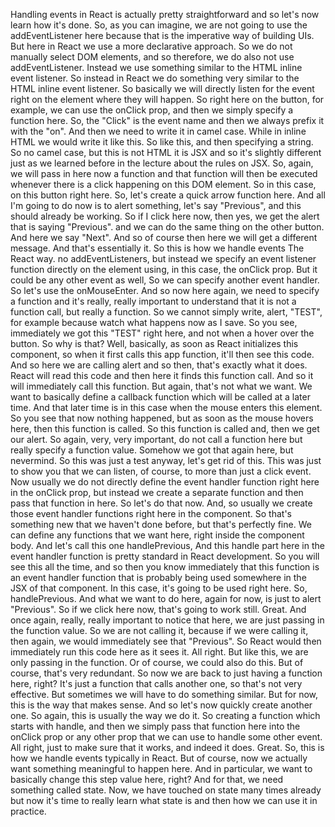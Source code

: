Handling events in React
is actually pretty straightforward
and so let's now learn how it's done.
So, as you can imagine,
we are not going to use the addEventListener here
because that is the imperative way of building UIs.
But here in React we use a more declarative approach.
So we do not manually select DOM elements,
and so therefore, we do also not use addEventListener.
Instead we use something similar
to the HTML inline event listener.
So instead in React we do something very similar
to the HTML inline event listener.
So basically we will directly listen
for the event right on the element where they will happen.
So right here on the button, for example, we can use the
onClick prop, and then we simply specify a function here.
So, the "Click" is the event name
and then we always prefix it with the "on".
And then we need to write it in camel case.
While in inline HTML
we would write it like this.
So like this, and then specifying a string.
So no camel case,
but this is not HTML it is JSX
and so it's slightly different
just as we learned before in the lecture
about the rules on JSX.
So, again, we will pass in here now a function
and that function will then be executed
whenever there is a click happening on this DOM element.
So in this case, on this button right here.
So, let's create a quick arrow function here.
And all I'm going to do now is to alert
something,
let's say "Previous", and this should already be working.
So if I click here now,
then yes, we get the alert
that is saying "Previous".
and we can do the same thing on the other button.
And here we say "Next".
And so of course then here we will get a different message.
And that's essentially it.
So this is how we handle events The React way.
no addEventListeners,
but instead we specify an event listener function
directly on the element using, in this case,
the onClick prop.
But it could be any other event as well,
So we can specify another event handler.
So let's use the onMouseEnter.
And so now here again, we need to specify a function
and it's really, really important to understand
that it is not a function call, but really a function.
So we cannot simply write,
alert,
"TEST", for example
because watch what happens now as I save.
So you see, immediately we got this "TEST" right here,
and not when a hover over the button.
So why is that?
Well, basically,
as soon as React initializes this component,
so when it first calls this app function,
it'll then see this code.
And so here we are calling alert
and so then, that's exactly what it does.
React will read this code
and then here it finds this function call.
And so it will immediately call this function.
But again, that's not what we want.
We want to basically define a callback function
which will be called at a later time.
And that later time is in this case
when the mouse enters this element.
So you see that now nothing happened,
but as soon as the mouse hovers here,
then this function is called.
So this function is called and, then we get our alert.
So again, very, very important, do not call a function here
but really specify a function value.
Somehow we got that again here,
but nevermind.
So this was just a test anyway, let's get rid of this.
This was just to show you that we can listen, of course,
to more than just a click event.
Now usually
we do not directly define the event handler function
right here in the onClick prop,
but instead we create a separate function
and then pass that function in here.
So let's do that now.
And, so usually we create those event handler functions
right here in the component.
So that's something new that we haven't done before,
but that's perfectly fine.
We can define any functions that we want
here, right inside the component body.
And let's call this one handlePrevious,
And this handle part here in the event handler function
is pretty standard in React development.
So you will see this all the time,
and so then you know immediately that this function
is an event handler function
that is probably being used somewhere
in the JSX of that component.
In this case, it's going to be used right here.
So, handlePrevious.
And what we want to do here, again for now,
is just to alert "Previous".
So if we click here now, that's going to work still.
Great. And once again, really, really important to notice
that here, we are just passing in the function value.
So we are not calling it,
because if we were calling it,
then again, we would immediately see that "Previous".
So React would then immediately run this code here
as it sees it.
All right.
But like this, we are only passing in the function.
Or of course, we could also do this.
But of course, that's very redundant.
So now we are back to just having a function here, right?
It's just a function that calls another one,
so that's not very effective.
But sometimes we will have to do something similar.
But for now, this is the way that makes sense.
And so let's now quickly create another one.
So again, this is usually the way we do it.
So creating a function which starts with handle,
and then we simply pass that function here
into the onClick prop or any other prop that we can use
to handle some other event.
All right, just to make sure that it works,
and indeed it does.
Great. So, this is how we handle events typically in React.
But of course,
now we actually want something meaningful to happen here.
And in particular,
we want to basically change this step value here, right?
And for that, we need something called state.
Now, we have touched on state many times already
but now it's time to really learn what state is
and then how we can use it in practice.